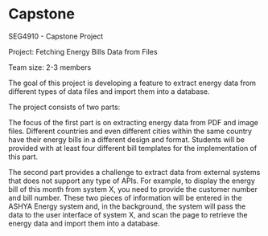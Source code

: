 # Capstone
SEG4910 - Capstone Project

Project: Fetching Energy Bills Data from Files 

Team size: 2-3 members

The goal of this project is developing a feature to extract energy data from different types of data files and import them into a database. 

The project consists of two parts:

The focus of the first part is on extracting energy data from PDF and image files. Different countries and even different cities within the same country have their energy bills in a different design and format. Students will be provided with at least four different bill templates for the implementation of this part.

The second part provides a challenge to extract data from external systems that does not support any type of APIs. For example, to display the energy bill of this month from system X, you need to provide the customer number and bill number. These two pieces of information will be entered in the ASHYA Energy system and, in the background, the system will pass the data to the user interface of system X, and scan the page to retrieve the energy data and import them into a database.
